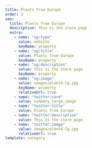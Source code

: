 ```yaml
---
title: Plants from Europe
order: 3
seo:
  title: Plants from Europe
  description: This is the store page
  extra:
    - name: "og:type"
      value: website
      keyName: property
    - name: "og:title"
      value: Plants from Europe
      keyName: property
    - name: "og:description"
      value: This is the store page
      keyName: property
    - name: "og:image"
      value: images/plant4-lg.jpg
      keyName: property
      relativeUrl: true
    - name: "twitter:card"
      value: summary_large_image
    - name: "twitter:title"
      value: Plants from Europe
    - name: "twitter:description"
      value: This is the store page
    - name: "twitter:image"
      value: images/plant4-lg.jpg
      relativeUrl: true
template: category
---
```

